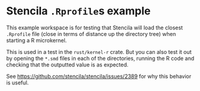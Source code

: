 # Stencila `.Rprofile`s example

This example workspace is for testing that Stencila will load the closest `.Rprofile` file (close in terms of distance up the directory tree) when starting a R microkernel.

This is used in a test in the `rust/kernel-r` crate. But you can also test it out by opening the `*.smd` files in each of the directories, running the R code and checking that the outputted value is as expected.

See https://github.com/stencila/stencila/issues/2389 for why this behavior is useful.
